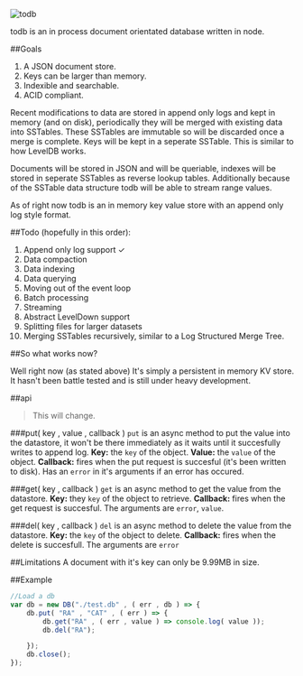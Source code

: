 ![todb](https://raw.githubusercontent.com/disordinary/todb/master/docs/logo.png)

todb is an in process document orientated database written in node. 

##Goals
1. A JSON document store.
2. Keys can be larger than memory.
3. Indexible and searchable.
4. ACID compliant.

Recent modifications to data are stored in append only logs and kept in memory (and on disk), periodically they will be merged with existing data into SSTables. These SSTables are immutable so will be discarded once a merge is complete.  Keys will be kept in a seperate SSTable. This is similar to how LevelDB works.

Documents will be stored in JSON and will be queriable, indexes will be stored in seperate SSTables as reverse lookup tables. Additionally because of the SSTable data structure todb will be able to stream range values. 

As of right now todb is an in memory key value store with an append only log style format.

##Todo (hopefully in this order):
1. Append only log support ✓
2. Data compaction
3. Data indexing
4. Data querying
5. Moving out of the event loop 
6. Batch processing
7. Streaming
8. Abstract LevelDown support
9. Splitting files for larger datasets
10. Merging SSTables recursively, similar to a Log Structured Merge Tree.



##So what works now?

Well right now (as stated above) It's simply a persistent in memory KV store. It hasn't been battle tested and is still under heavy development.

##api
> This will change.

###put( key , value , callback )
`put` is an async method to put the value into the datastore, it won't be there immediately as it waits until it succesfully writes to append log.
**Key:** the `key` of the object.
**Value:** the `value` of the object.
**Callback:** fires when the put request is succesful (it's been written to disk). Has an `error` in it's arguments if an error has occured.

###get( key , callback )
`get` is an async method to get the value from the datastore.
**Key:** they `key` of the object to retrieve.
**Callback:** fires when the get request is succesful. The arguments are `error`, `value`.

###del( key , callback )
`del` is an async method to delete the value from the datastore.
**Key:** the `key` of the object to delete.
**Callback:** fires when the delete is succesfull. The arguments are `error`

##Limitations
A document with it's key can only be 9.99MB in size.

##Example
```javascript
//Load a db
var db = new DB("./test.db" , ( err , db ) => {
	db.put( "RA" , "CAT" , ( err ) => {
		db.get("RA" , ( err , value ) => console.log( value ));
		db.del("RA");

	});
	db.close();
});

```
